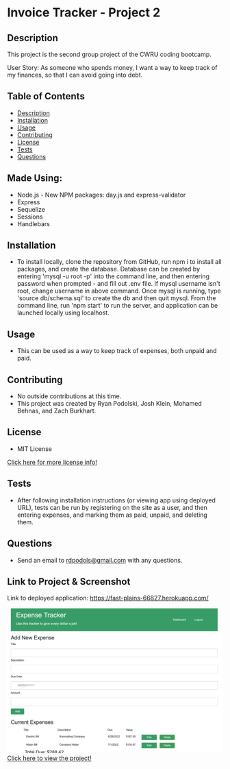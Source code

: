 # Invoice Tracker - Project 2

 ## Description
 This project is the second group project of the CWRU coding bootcamp.

 User Story: As someone who spends money, I want a way to keep track of my finances, so that I can avoid going into debt.

 ## Table of Contents
 - [Description](#description)
 - [Installation](#installation)
 - [Usage](#usage)
 - [Contributing](#contributing)
 - [License](#license)
 - [Tests](#tests)
 - [Questions](#questions)

 ## Made Using:
 * Node.js
        - New NPM packages: day.js and express-validator
 * Express
 * Sequelize
 * Sessions
 * Handlebars

 ## Installation
 * To install locally, clone the repository from GitHub, run npm i to install all packages, and create the database.  Database can be created by entering 'mysql -u root -p' into the command line, and then entering password when prompted - and fill out .env file.  If mysql username isn't root, change username in above command.  Once mysql is running, type 'source db/schema.sql' to create the db and then quit mysql.  From the command line, run 'npm start' to run the server, and application can be launched locally using localhost.

 ## Usage
 * This can be used as a way to keep track of expenses, both unpaid and paid.

 ## Contributing
 * No outside contributions at this time.
 * This project was created by Ryan Podolski, Josh Klein, Mohamed Behnas, and Zach Burkhart.

 ## License
 * MIT License

 [Click here for more license info!](https://choosealicense.com/licenses/mit/)

 ## Tests
 * After following installation instructions (or viewing app using deployed URL), tests can be run by registering on the site as a user, and then entering expenses, and marking them as paid, unpaid, and deleting them.

 ## Questions
 * Send an email to rdpodols@gmail.com with any questions.

 ## Link to Project & Screenshot
Link to deployed application: https://fast-plains-66827.herokuapp.com/

![expense-tracker Screenshot)](/assets/images/applicationImage1.png)
[Click here to view the project!](https://fast-plains-66827.herokuapp.com/)



